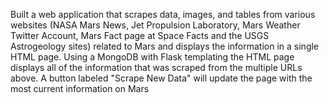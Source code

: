 Built a web application that scrapes data, images, and tables from various websites (NASA Mars News, Jet Propulsion Laboratory, Mars Weather Twitter Account, Mars Fact page at Space Facts and the USGS Astrogeology sites) related to Mars and displays the information in a single HTML page. Using a MongoDB with Flask templating the HTML page displays all of the information that was scraped from the multiple URLs above.  A button labeled "Scrape New Data" will update the page with the most current information on Mars
